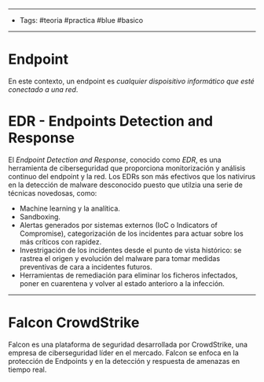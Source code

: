 ---------------------
-  Tags: #teoria #practica #blue #basico
---------------------
# Endpoint

En este contexto, un endpoint es *cualquier dispoisitivo informático que esté conectado a una red*.

# EDR - Endpoints Detection and Response

El *Endpoint Detection and Response*, conocido como *EDR*, es una herramienta de ciberseguridad que proporciona monitorización y análisis continuo del endpoint y la red. Los EDRs son más efectivos que los nativirus en la detección de malware desconocido puesto que utilzia una serie de técnicas novedosas, como:

- Machine learning y la analítica.
- Sandboxing.
- Alertas generados por sistemas externos (IoC o Indicators of Compromise), categorización de los incidentes para actuar sobre los más críticos con rapidez.
- Investrigación de los incidentes desde el punto de vista histórico: se rastrea el origen y evolución del malware para tomar medidas preventivas de cara a incidentes futuros.
- Herramientas de remediación para eliminar los ficheros infectados, poner en cuarentena y volver al estado anterioro a la infección.

-----
# Falcon CrowdStrike

Falcon es una plataforma de seguridad desarrollada por CrowdStrike, una empresa de ciberseguridad líder en el mercado. Falcon se enfoca en la protección de Endpoints y en la detección y respuesta de amenazas en tiempo real.